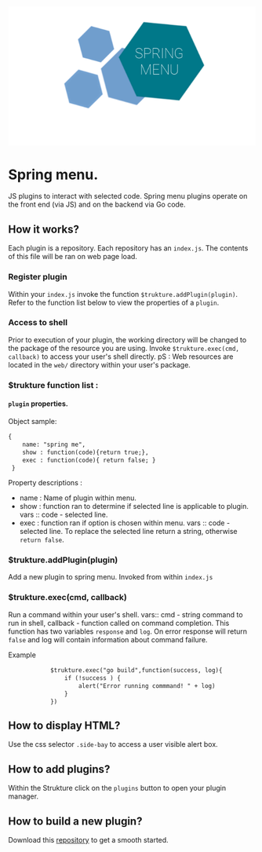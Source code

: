 ![](smnu.png)
# Spring menu.

JS plugins to interact with selected code. Spring menu plugins operate on the front end (via JS) and on the backend via Go code.

## How it works?
Each plugin is a repository. Each repository has an `index.js`. The contents of this file will be ran on web page load.

### Register plugin
Within your `index.js` invoke the function `$trukture.addPlugin(plugin)`. Refer to the function list below to view the properties  of a `plugin`.

### Access to shell
Prior to execution of your plugin, the working directory will be changed to the package of the resource you are using. Invoke `$trukture.exec(cmd, callback)` to access your user's shell directly.
pS : Web resources are located in the `web/` directory within your user's package.

### $trukture function list :

#### `plugin` properties.
Object sample:

	{
     	name: "spring me",
     	show : function(code){return true;},
     	exec : function(code){ return false; }
     }

Property descriptions :

- name : Name of plugin within  menu.
- show : function ran to determine if selected line is applicable to plugin. vars :: code  - selected line.
- exec : function ran if option is chosen within menu. vars :: code - selected line. To replace the selected line return a string, otherwise `return false`. 

### $trukture.addPlugin(plugin)
Add a new plugin to spring menu. Invoked from within `index.js`

### $trukture.exec(cmd, callback)
Run a command within your user's shell. vars:: cmd - string command to run in shell, callback - function called on command completion. This function has two variables `response` and `log`.  On error response will return `false` and log will contain information about command failure.

Example

	
     		 	$trukture.exec("go build",function(success, log){
     		 		if (!success ) {
     		 			alert("Error running commmand! " + log)
     		 		}
     		 	})

## How to display HTML?
Use the css selector `.side-bay` to access a user visible alert box.

## How to add plugins?
Within the Strukture click on the `plugins` button to open your plugin manager.

## How to build a new plugin?

Download this [repository](https://github.com/thestrukture/GoGet) to get a smooth started.
